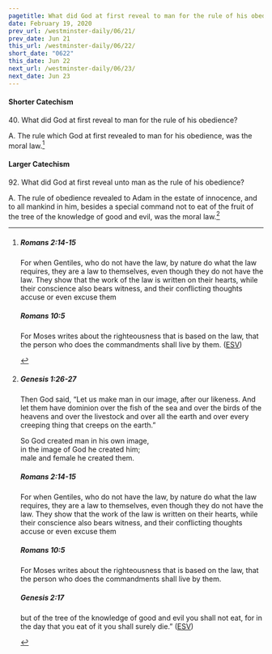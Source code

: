 ```yaml
---
pagetitle: What did God at first reveal to man for the rule of his obedience?
date: February 19, 2020
prev_url: /westminster-daily/06/21/
prev_date: Jun 21
this_url: /westminster-daily/06/22/
short_date: "0622"
this_date: Jun 22
next_url: /westminster-daily/06/23/
next_date: Jun 23
---
```


#### Shorter Catechism

40\. What did God at first reveal to man for the rule of his obedience?

A. The rule which God at first revealed to man for his obedience, was the moral law.[^fnref:wsc1]


[^fnref:wsc1]: <div class="esv"><h5>Romans 2:14-15</h5> <div class="esv-text"><p id="p45002014.01-1">For when Gentiles, who do not have the law, by nature do what the law requires, they are a law to themselves, even though they do not have the law. They show that the work of the law is written on their hearts, while their conscience also bears witness, and their conflicting thoughts accuse or even excuse them</p> </div><h5>Romans 10:5</h5> <div class="esv-text"> <p id="p45010005.07-2">For Moses writes about the righteousness that is based on the law, that the person who does the commandments shall live by them.  (<a href="http://www.esv.org" class="copyright">ESV</a>)</p> </div> </div>


#### Larger Catechism

92\. What did God at first reveal unto man as the rule of his obedience?

A. The rule of obedience revealed to Adam in the estate of innocence, and to all mankind in him, besides a special command not to eat of the fruit of the tree of the knowledge of good and evil, was the moral law.[^fnref:wlc1]


[^fnref:wlc1]: <div class="esv"><h5>Genesis 1:26-27</h5> <div class="esv-text"><p id="p01001026.01-1">Then God said, &#8220;Let us make man in our image, after our likeness. And let them have dominion over the fish of the sea and over the birds of the heavens and over the livestock and over all the earth and over every creeping thing that creeps on the earth.&#8221;</p>  <div class="block-indent"> <p class="line-group" id="p01001027.01-1">So God created man in his own image,<br /> <span class="indent"></span>in the image of God he created him;<br /> <span class="indent"></span>male and female he created them.</p> </div> </div><h5>Romans 2:14-15</h5> <div class="esv-text"><p id="p45002014.01-2">For when Gentiles, who do not have the law, by nature do what the law requires, they are a law to themselves, even though they do not have the law. They show that the work of the law is written on their hearts, while their conscience also bears witness, and their conflicting thoughts accuse or even excuse them</p> </div><h5>Romans 10:5</h5> <div class="esv-text"> <p id="p45010005.07-3">For Moses writes about the righteousness that is based on the law, that the person who does the commandments shall live by them.</p> </div><h5>Genesis 2:17</h5> <div class="esv-text"><p id="p01002017.01-4">but of the tree of the knowledge of good and evil you shall not eat, for in the day that you eat of it you shall surely die.&#8221;  (<a href="http://www.esv.org" class="copyright">ESV</a>)</p> </div> </div>

